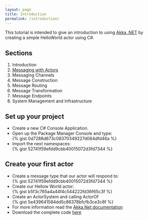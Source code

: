 ```yaml
---
layout: page
title: Introduction
permalink: /introduction/
---
```

This tutorial is intended to give an introduction to using <a href="http://getakka.net/">Akka .NET</a> by creating a simple HelloWorld actor using C#.

<h2 class="page-heading"><a name="Sections">Sections</a></h2>
  <ol>
    <li>Introduction</li>
    <li><a href="/messaging-with-actors/">Messaging with Actors</a></li>
    <li>Messaging Channels</li>
    <li>Message Construction</li>
    <li>Message Routing</li>
    <li>Message Transformation</li>
    <li>Message Endpoints</li>
    <li>System Management and Infrastructure</li>
  </ol>

<h2 class="page-heading">Set up your project</h2>
<ul>
<li>Create a new C# Console Application.</li>
<li>Open up the Package Manager Console and type: </li>
{% gist 0d7288d673c08370349227d064dfd46a %}

<li>Import the next namespaces:</li>
{% gist 52741f59efdd9cbb40015072d3fd7344 %}

</ul>
<h2 class="page-heading">Create your first actor</h2>
<ul>
<li>Create a message type that our actor will respond to:</li>
{% gist 52741f59efdd9cbb40015072d3fd7344 %}
<li>Create our Hellow World actor:</li>
{% gist b5f3c765a4a44f4c544222fd36f65c3f %}
<li>Create an ActorSystem and calling ActorOf</li>
{% gist 5e439641584dd5c86378bfcfb3ce3c8f %}
<li>For more information read the <a href="http://getakka.net/docs/" target="_blank">Akka.Net documentation</a></li>
<li>Download the complete code <a href="{{ site.github_repository }}/Introduction/HelloWorldAkka/" target="_blank">here</a></li>
</ul>